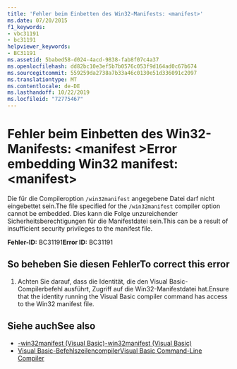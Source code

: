 ```yaml
---
title: 'Fehler beim Einbetten des Win32-Manifests: <manifest>'
ms.date: 07/20/2015
f1_keywords:
- vbc31191
- bc31191
helpviewer_keywords:
- BC31191
ms.assetid: 5babed58-d024-4acd-9838-fab8f07c4a37
ms.openlocfilehash: dd82bc10e3ef5b7b0576c053f9d164ad0c67b674
ms.sourcegitcommit: 559259da2738a7b33a46c0130e51d336091c2097
ms.translationtype: MT
ms.contentlocale: de-DE
ms.lasthandoff: 10/22/2019
ms.locfileid: "72775467"
---
```

# <a name="error-embedding-win32-manifest-manifest"></a><span data-ttu-id="1b66c-102">Fehler beim Einbetten des Win32-Manifests: \<manifest ></span><span class="sxs-lookup"><span data-stu-id="1b66c-102">Error embedding Win32 manifest: \<manifest></span></span>
<span data-ttu-id="1b66c-103">Die für die Compileroption `/win32manifest` angegebene Datei darf nicht eingebettet sein.</span><span class="sxs-lookup"><span data-stu-id="1b66c-103">The file specified for the `/win32manifest` compiler option cannot be embedded.</span></span> <span data-ttu-id="1b66c-104">Dies kann die Folge unzureichender Sicherheitsberechtigungen für die Manifestdatei sein.</span><span class="sxs-lookup"><span data-stu-id="1b66c-104">This can be a result of insufficient security privileges to the manifest file.</span></span>  
  
 <span data-ttu-id="1b66c-105">**Fehler-ID:** BC31191</span><span class="sxs-lookup"><span data-stu-id="1b66c-105">**Error ID:** BC31191</span></span>  
  
## <a name="to-correct-this-error"></a><span data-ttu-id="1b66c-106">So beheben Sie diesen Fehler</span><span class="sxs-lookup"><span data-stu-id="1b66c-106">To correct this error</span></span>  
  
1. <span data-ttu-id="1b66c-107">Achten Sie darauf, dass die Identität, die den Visual Basic-Compilerbefehl ausführt, Zugriff auf die Win32-Manifestdatei hat.</span><span class="sxs-lookup"><span data-stu-id="1b66c-107">Ensure that the identity running the Visual Basic compiler command has access to the Win32 manifest file.</span></span>  
  
## <a name="see-also"></a><span data-ttu-id="1b66c-108">Siehe auch</span><span class="sxs-lookup"><span data-stu-id="1b66c-108">See also</span></span>

- [<span data-ttu-id="1b66c-109">-win32manifest (Visual Basic)</span><span class="sxs-lookup"><span data-stu-id="1b66c-109">-win32manifest (Visual Basic)</span></span>](../../visual-basic/reference/command-line-compiler/win32manifest.md)
- [<span data-ttu-id="1b66c-110">Visual Basic-Befehlszeilencompiler</span><span class="sxs-lookup"><span data-stu-id="1b66c-110">Visual Basic Command-Line Compiler</span></span>](../../visual-basic/reference/command-line-compiler/index.md)
